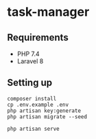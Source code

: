 # task-manager

## Requirements
- PHP 7.4
- Laravel 8

## Setting up
```
composer install
cp .env.example .env
php artisan key:generate
php artisan migrate --seed

php artisan serve
```
